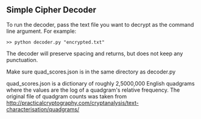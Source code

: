 ## Simple Cipher Decoder

To run the decoder, pass the text file you want to decrypt as the command line argument.
For example: 

`>> python decoder.py "encrypted.txt"`

The decoder will preserve spacing and returns, but does not keep any punctuation.

Make sure quad_scores.json is in the same directory as decoder.py

quad_scores.json is a dictionary of roughly 2,5000,000 English quadgrams where the values are the log of a quadgram's relative frequency. The original file of quadgram counts was taken from http://practicalcryptography.com/cryptanalysis/text-characterisation/quadgrams/